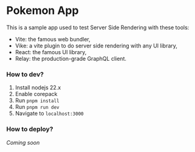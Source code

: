 # Pokemon App

This is a sample app used to test Server Side Rendering with these tools:

- Vite: the famous web bundler,
- Vike: a vite plugin to do server side rendering with any UI library,
- React: the famous UI library,
- Relay: the production-grade GraphQL client.

### How to dev?

1. Install nodejs 22.x
2. Enable corepack
3. Run `pnpm install`
4. Run `pnpm run dev`
5. Navigate to `localhost:3000`

### How to deploy?

_Coming soon_


